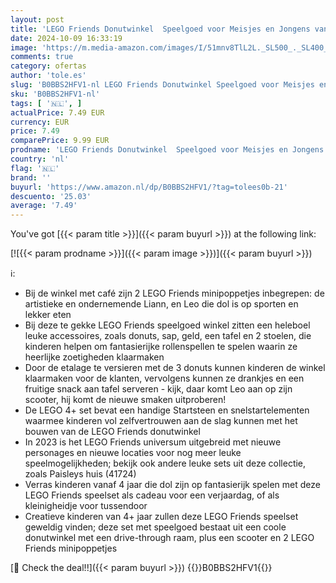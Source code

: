 ```yaml
---
layout: post
title: 'LEGO Friends Donutwinkel  Speelgoed voor Meisjes en Jongens vanaf 4 Jaar met Café  Scooter en Poppetjes van Personages Liann & Leo uit de Serie voor 2023n Cadeau voor Meisjes en Jongens 41723'
date: 2024-10-09 16:33:19
image: 'https://m.media-amazon.com/images/I/51mnv8TlL2L._SL500_._SL400_.jpg'
comments: true
category: ofertas
author: 'tole.es'
slug: 'B0BBS2HFV1-nl LEGO Friends Donutwinkel Speelgoed voor Meisjes en Jongens...'
sku: 'B0BBS2HFV1-nl'
tags: [ '🇳🇱', ]
actualPrice: 7.49 EUR
currency: EUR
price: 7.49
comparePrice: 9.99 EUR
prodname: 'LEGO Friends Donutwinkel  Speelgoed voor Meisjes en Jongens vanaf 4 Jaar met Café  Scooter en Poppetjes van Personages Liann & Leo uit de Serie voor 2023n Cadeau voor Meisjes en Jongens 41723'
country: 'nl'
flag: '🇳🇱'
brand: ''
buyurl: 'https://www.amazon.nl/dp/B0BBS2HFV1/?tag=tolees0b-21'
descuento: '25.03'
average: '7.49'
---
```


You've got [{{< param title >}}]({{< param buyurl >}}) at the following link:

[![{{< param prodname >}}]({{< param image >}})]({{< param buyurl >}})

ℹ️:

- Bij de winkel met café zijn 2 LEGO Friends minipoppetjes inbegrepen: de artistieke en ondernemende Liann, en Leo die dol is op sporten en lekker eten
- Bij deze te gekke LEGO Friends speelgoed winkel zitten een heleboel leuke accessoires, zoals donuts, sap, geld, een tafel en 2 stoelen, die kinderen helpen om fantasierijke rollenspellen te spelen waarin ze heerlijke zoetigheden klaarmaken
- Door de etalage te versieren met de 3 donuts kunnen kinderen de winkel klaarmaken voor de klanten, vervolgens kunnen ze drankjes en een fruitige snack aan tafel serveren - kijk, daar komt Leo aan op zijn scooter, hij komt de nieuwe smaken uitproberen!
- De LEGO 4+ set bevat een handige Startsteen en snelstartelementen waarmee kinderen vol zelfvertrouwen aan de slag kunnen met het bouwen van de LEGO Friends donutwinkel
- In 2023 is het LEGO Friends universum uitgebreid met nieuwe personages en nieuwe locaties voor nog meer leuke speelmogelijkheden; bekijk ook andere leuke sets uit deze collectie, zoals Paisleys huis (41724)
- Verras kinderen vanaf 4 jaar die dol zijn op fantasierijk spelen met deze LEGO Friends speelset als cadeau voor een verjaardag, of als kleinigheidje voor tussendoor
- Creatieve kinderen van 4+ jaar zullen deze LEGO Friends speelset geweldig vinden; deze set met speelgoed bestaat uit een coole donutwinkel met een drive-through raam, plus een scooter en 2 LEGO Friends minipoppetjes

[🛒 Check the deal!!]({{< param buyurl >}})
{{<world>}}B0BBS2HFV1{{</world>}}
